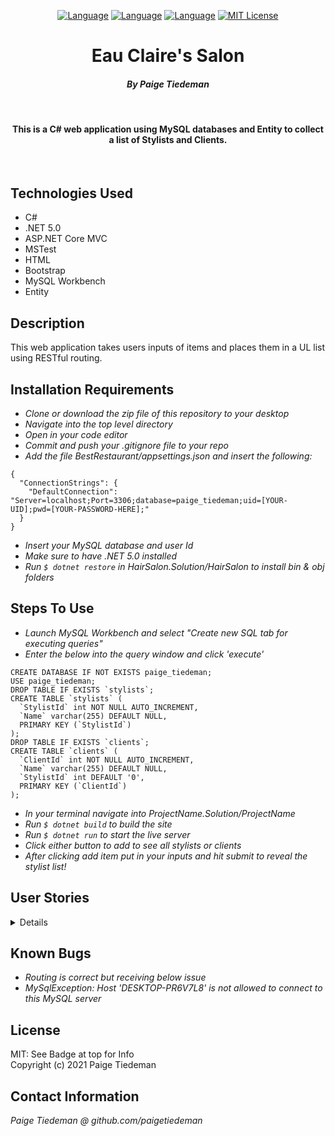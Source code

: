 <div align="center">

[![Language][language-shield]][language-url]
[![Language][languageH-shield]][languageH-url]
[![Language][languageC-shield]][languageC-url]
[![MIT License][license-shield]][license-url]


# Eau Claire's Salon


#### _By Paige Tiedeman_  

<br>

#### This is a C# web application using MySQL databases and Entity to collect a list of Stylists and Clients.  

<br>
  
</div>

## Technologies Used

* C#
* .NET 5.0
* ASP.NET Core MVC
* MSTest
* HTML 
* Bootstrap
* MySQL Workbench
* Entity

## Description

This web application takes users inputs of items and places them in a UL list using RESTful routing.

## Installation Requirements

* _Clone or download the zip file of this repository to your desktop_
* _Navigate into the top level directory_
* _Open in your code editor_
* _Commit and push your .gitignore file to your repo_
* _Add the file BestRestaurant/appsettings.json and insert the following:_
```
{
  "ConnectionStrings": {
    "DefaultConnection": "Server=localhost;Port=3306;database=paige_tiedeman;uid=[YOUR-UID];pwd=[YOUR-PASSWORD-HERE];"
  }
}
```
* _Insert your MySQL database and user Id_
* _Make sure to have .NET 5.0 installed_
* _Run `$ dotnet restore` in HairSalon.Solution/HairSalon to install bin & obj folders_



## Steps To Use
* _Launch MySQL Workbench and select "Create new SQL tab for executing queries"_
* _Enter the below into the query window and click 'execute'_
```
CREATE DATABASE IF NOT EXISTS paige_tiedeman;
USE paige_tiedeman;
DROP TABLE IF EXISTS `stylists`;
CREATE TABLE `stylists` (
  `StylistId` int NOT NULL AUTO_INCREMENT,
  `Name` varchar(255) DEFAULT NULL,
  PRIMARY KEY (`StylistId`)
);
DROP TABLE IF EXISTS `clients`;
CREATE TABLE `clients` (
  `ClientId` int NOT NULL AUTO_INCREMENT,
  `Name` varchar(255) DEFAULT NULL,
  `StylistId` int DEFAULT '0',
  PRIMARY KEY (`ClientId`)
);
```
* _In your terminal navigate into ProjectName.Solution/ProjectName_
* _Run `$ dotnet build` to build the site_
* _Run `$ dotnet run` to start the live server_
* _Click either button to add to see all stylists or clients_
* _After clicking add item put in your inputs and hit submit to reveal the stylist list!_

## User Stories

<details>

* As the salon owner, I need to be able to see a list of all stylists.
* As the salon owner, I need to be able to select a stylist, see their details, and see a list of all clients that belong to that stylist.
* As the salon owner, I need to add new stylists to our system when they are hired.
* As the salon owner, I need to be able to add new clients to a specific stylist. I should not be able to add a client if no stylists have been added.
</details>

## Known Bugs

* _Routing is correct but receiving below issue_
* _MySqlException: Host 'DESKTOP-PR6V7L8' is not allowed to connect to this MySQL server_

## License

MIT: See Badge at top for Info  
Copyright (c) 2021 Paige Tiedeman  

## Contact Information

_Paige Tiedeman @ github.com/paigetiedeman_  

[license-shield]: https://img.shields.io/badge/License-MIT-blue
[license-url]: https://opensource.org/licenses/MIT
[language-shield]: https://img.shields.io/badge/Language-C%23-green
[language-url]: https://docs.microsoft.com/en-us/dotnet/csharp/
[LanguageH-shield]: https://img.shields.io/badge/Language-HTML-red
[LanguageH-url]: https://developer.mozilla.org/en-US/docs/Web/HTML
[LanguageC-shield]: https://img.shields.io/badge/Language-CSS-blueviolet
[LanguageC-url]: https://developer.mozilla.org/en-US/docs/Web/CSS